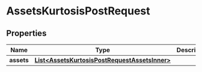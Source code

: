 

# AssetsKurtosisPostRequest


## Properties

| Name | Type | Description | Notes |
|------------ | ------------- | ------------- | -------------|
|**assets** | [**List&lt;AssetsKurtosisPostRequestAssetsInner&gt;**](AssetsKurtosisPostRequestAssetsInner.md) |  |  |




